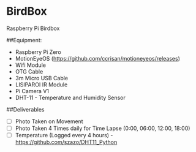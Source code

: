 # BirdBox
Raspberry Pi Birdbox  

##Equipment:  
* Raspberry Pi Zero  
* MotionEyeOS (https://github.com/ccrisan/motioneyeos/releases)  
* Wifi Module  
* OTG Cable  
* 3m Micro USB Cable  
* LISIPAROI IR Module  
* Pi Camera V1  
* DHT-11 - Temperature and Humidity Sensor  

##Deliverables
- [ ] Photo Taken on Movement  
- [ ] Photo Taken 4 Times daily for Time Lapse (0:00, 06:00, 12:00, 18:00)  
- [ ] Temperature (Logged every 4 hours) - https://github.com/szazo/DHT11_Python  
